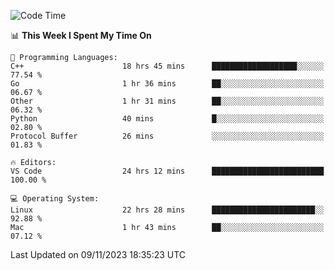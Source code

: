 
<!--START_SECTION:waka-->
![Code Time](http://img.shields.io/badge/Code%20Time-1%2C295%20hrs%2017%20mins-blue)

📊 **This Week I Spent My Time On** 

```text
💬 Programming Languages: 
C++                      18 hrs 45 mins      ███████████████████░░░░░░   77.54 % 
Go                       1 hr 36 mins        ██░░░░░░░░░░░░░░░░░░░░░░░   06.67 % 
Other                    1 hr 31 mins        ██░░░░░░░░░░░░░░░░░░░░░░░   06.32 % 
Python                   40 mins             █░░░░░░░░░░░░░░░░░░░░░░░░   02.80 % 
Protocol Buffer          26 mins             ░░░░░░░░░░░░░░░░░░░░░░░░░   01.83 % 

🔥 Editors: 
VS Code                  24 hrs 12 mins      █████████████████████████   100.00 % 

💻 Operating System: 
Linux                    22 hrs 28 mins      ███████████████████████░░   92.88 % 
Mac                      1 hr 43 mins        ██░░░░░░░░░░░░░░░░░░░░░░░   07.12 % 
```


 Last Updated on 09/11/2023 18:35:23 UTC
<!--END_SECTION:waka-->

